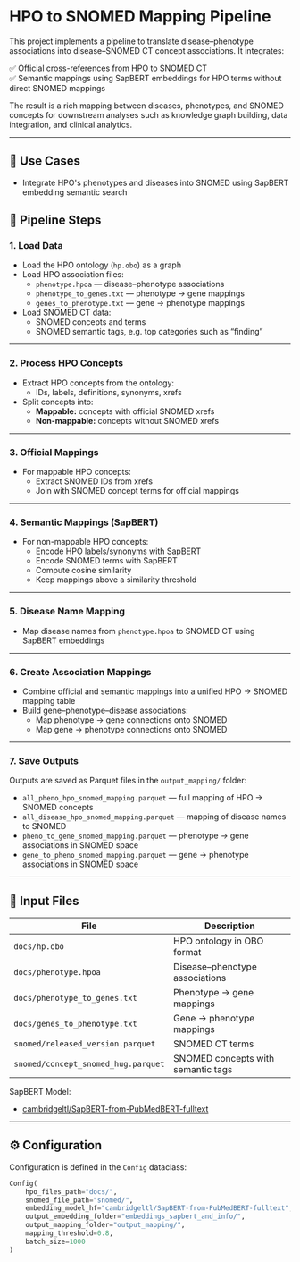 # HPO to SNOMED Mapping Pipeline

This project implements a pipeline to translate disease–phenotype associations into disease–SNOMED CT concept associations. It integrates:

✅ Official cross-references from HPO to SNOMED CT  
✅ Semantic mappings using SapBERT embeddings for HPO terms without direct SNOMED mappings  

The result is a rich mapping between diseases, phenotypes, and SNOMED concepts for downstream analyses such as knowledge graph building, data integration, and clinical analytics.

---
## 🔬 Use Cases
- Integrate HPO's phenotypes and diseases into SNOMED using SapBERT embedding semantic search

## 📂 Pipeline Steps

### 1. Load Data

- Load the HPO ontology (`hp.obo`) as a graph
- Load HPO association files:
  - `phenotype.hpoa` — disease–phenotype associations
  - `phenotype_to_genes.txt` — phenotype → gene mappings
  - `genes_to_phenotype.txt` — gene → phenotype mappings
- Load SNOMED CT data:
  - SNOMED concepts and terms
  - SNOMED semantic tags, e.g. top categories such as “finding”

---

### 2. Process HPO Concepts

- Extract HPO concepts from the ontology:
  - IDs, labels, definitions, synonyms, xrefs
- Split concepts into:
  - **Mappable:** concepts with official SNOMED xrefs
  - **Non-mappable:** concepts without SNOMED xrefs

---

### 3. Official Mappings

- For mappable HPO concepts:
  - Extract SNOMED IDs from xrefs
  - Join with SNOMED concept terms for official mappings

---

### 4. Semantic Mappings (SapBERT)

- For non-mappable HPO concepts:
  - Encode HPO labels/synonyms with SapBERT
  - Encode SNOMED terms with SapBERT
  - Compute cosine similarity
  - Keep mappings above a similarity threshold

---

### 5. Disease Name Mapping

- Map disease names from `phenotype.hpoa` to SNOMED CT using SapBERT embeddings

---

### 6. Create Association Mappings

- Combine official and semantic mappings into a unified HPO → SNOMED mapping table
- Build gene–phenotype–disease associations:
  - Map phenotype → gene connections onto SNOMED
  - Map gene → phenotype connections onto SNOMED

---

### 7. Save Outputs

Outputs are saved as Parquet files in the `output_mapping/` folder:

- `all_pheno_hpo_snomed_mapping.parquet` — full mapping of HPO → SNOMED concepts
- `all_disease_hpo_snomed_mapping.parquet` — mapping of disease names to SNOMED
- `pheno_to_gene_snomed_mapping.parquet` — phenotype → gene associations in SNOMED space
- `gene_to_pheno_snomed_mapping.parquet` — gene → phenotype associations in SNOMED space

---

## 💾 Input Files

| File | Description |
|------|-------------|
| `docs/hp.obo` | HPO ontology in OBO format |
| `docs/phenotype.hpoa` | Disease–phenotype associations |
| `docs/phenotype_to_genes.txt` | Phenotype → gene mappings |
| `docs/genes_to_phenotype.txt` | Gene → phenotype mappings |
| `snomed/released_version.parquet` | SNOMED CT terms |
| `snomed/concept_snomed_hug.parquet` | SNOMED concepts with semantic tags |

SapBERT Model:

- [cambridgeltl/SapBERT-from-PubMedBERT-fulltext](https://huggingface.co/cambridgeltl/SapBERT-from-PubMedBERT-fulltext)

---

## ⚙️ Configuration

Configuration is defined in the `Config` dataclass:

```python
Config(
    hpo_files_path="docs/",
    snomed_file_path="snomed/",
    embedding_model_hf="cambridgeltl/SapBERT-from-PubMedBERT-fulltext",
    output_embedding_folder="embeddings_sapbert_and_info/",
    output_mapping_folder="output_mapping/",
    mapping_threshold=0.8,
    batch_size=1000
)

